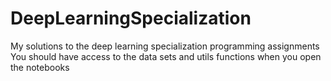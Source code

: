 # DeepLearningSpecialization
My solutions to the deep learning specialization programming assignments
You should have access to the data sets and utils functions when you open the notebooks

